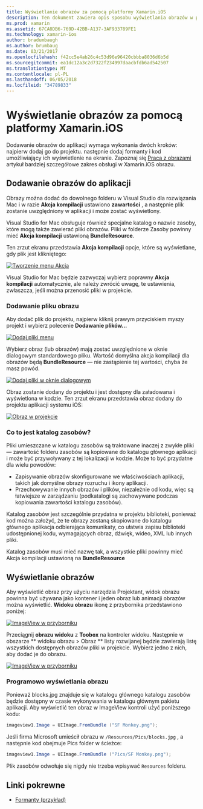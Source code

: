 ```yaml
---
title: Wyświetlanie obrazów za pomocą platformy Xamarin.iOS
description: Ten dokument zawiera opis sposobu wyświetlania obrazów w platformy Xamarin.iOS. Dodawanie obrazów do aplikacji obejmuje programowo lub za pomocą projektanta dla systemu iOS.
ms.prod: xamarin
ms.assetid: 67CA8DB6-769D-42BB-A137-3AF933789FE1
ms.technology: xamarin-ios
author: bradumbaugh
ms.author: brumbaug
ms.date: 03/21/2017
ms.openlocfilehash: f42cc5e4ab26c4c53d96e96420cbbba8036d6b5d
ms.sourcegitcommit: ea1dc12a3c2d7322f234997daacbfdb6ad542507
ms.translationtype: MT
ms.contentlocale: pl-PL
ms.lasthandoff: 06/05/2018
ms.locfileid: "34789833"
---
```

# <a name="displaying-images-with-xamarinios"></a>Wyświetlanie obrazów za pomocą platformy Xamarin.iOS

Dodawanie obrazów do aplikacji wymaga wykonania dwóch kroków: najpierw dodaj go do projektu. następnie dodaj formanty i kod umożliwiający ich wyświetlenie na ekranie. Zapoznaj się [Praca z obrazami](~/ios/app-fundamentals/images-icons/index.md) artykuł bardziej szczegółowe zakres obsługi w Xamarin.iOS obrazu.

## <a name="adding-images-to-your-app"></a>Dodawanie obrazów do aplikacji

Obrazy można dodać do dowolnego folderu w Visual Studio dla rozwiązania Mac i w razie **Akcja kompilacji** ustawiono **zawartości** , a następnie plik zostanie uwzględniony w aplikacji i może zostać wyświetlony.

Visual Studio for Mac obsługuje również specjalne katalog o nazwie zasoby, które mogą także zawierać pliki obrazów. Pliki w folderze Zasoby powinny mieć **Akcja kompilacji** ustawioną **BundleResource**.

Ten zrzut ekranu przedstawia **Akcja kompilacji** opcje, które są wyświetlane, gdy plik jest klikniętego:

 [![](image-images/image30a.png "Tworzenie menu Akcja")](image-images/image30a.png#lightbox)

Visual Studio for Mac będzie zazwyczaj wybierz poprawny **Akcja kompilacji** automatycznie, ale należy zwrócić uwagę, te ustawienia, zwłaszcza, jeśli można przenosić pliki w projekcie.

### <a name="adding-an-image-file"></a>Dodawanie pliku obrazu

Aby dodać plik do projektu, najpierw kliknij prawym przyciskiem myszy projekt i wybierz polecenie **Dodawanie plików...**

 [![](image-images/image31a.png "Dodaj pliki menu")](image-images/image31a.png#lightbox)

Wybierz obraz (lub obrazów) mają zostać uwzględnione w oknie dialogowym standardowego pliku. Wartość domyślna akcja kompilacji dla obrazów będą **BundleResource** — nie zastąpienie tej wartości, chyba że masz powód.

 [![](image-images/image32a.png "Dodaj pliki w oknie dialogowym")](image-images/image32a.png#lightbox)

Obraz zostanie dodany do projektu i jest dostępny dla załadowana i wyświetlona w kodzie. Ten zrzut ekranu przedstawia obraz dodany do projektu aplikacji systemu iOS:

 [![](image-images/image33a.png "Obraz w projekcie")](image-images/image33a.png#lightbox)

### <a name="what-is-the-resources-directory"></a>Co to jest katalog zasobów?

Pliki umieszczane w katalogu zasobów są traktowane inaczej z zwykłe pliki — zawartość folderu zasobów są kopiowane do katalogu głównego aplikacji i może być przywoływany z tej lokalizacji w kodzie. Może to być przydatne dla wielu powodów:

-  Zapisywanie obrazów skonfigurowane we właściwościach aplikacji, takich jak domyślne obrazy rozruchu i ikony aplikacji.
-  Przechowywanie innych obrazów i plików, niezależnie od kodu, więc są łatwiejsze w zarządzaniu (podkatalogi są zachowywane podczas kopiowania zawartości katalogu zasobów).


Katalog zasobów jest szczególnie przydatna w projektu biblioteki, ponieważ kod można założyć, że te obrazy zostaną skopiowane do katalogu głównego aplikacja odbierająca komunikaty, co ułatwia zapisu biblioteki udostępnionej kodu, wymagających obraz, dźwięk, wideo, XML lub innych pliki.



Katalog zasobów musi mieć nazwę tak, a wszystkie pliki powinny mieć Akcja kompilacji ustawioną na **BundleResource**

## <a name="displaying-the-image"></a>Wyświetlanie obrazów

Aby wyświetlić obraz przy użyciu narzędzia Projektant, widok obrazu powinna być używana jako kontener i jeden obraz lub animacji obrazów można wyświetlić. **Widoku obrazu** ikonę z przybornika przedstawiono poniżej:

 [![](image-images/image35a.png "ImageView w przyborniku")](image-images/image35.png#lightbox)

Przeciągnij **obrazu widoku** z **Toobox** na kontroler widoku. Następnie w obszarze ** widoku obrazu > Obraz ** listy rozwijanej będzie zawierają listę wszystkich dostępnych obrazów pliki w projekcie. Wybierz jedno z nich, aby dodać je do obrazu.

 [![](image-images/image36a.png "ImageView w przyborniku")](image-images/image36.png#lightbox)

### <a name="displaying-the-image-programmatically"></a>Programowo wyświetlania obrazu

Ponieważ blocks.jpg znajduje się w katalogu głównego katalogu zasobów będzie dostępny w czasie wykonywania w katalogu głównym pakietu aplikacji. Aby wyświetlić ten obraz w ImageView kontroli użyć poniższego kodu:

```csharp
imageview1.Image = UIImage.FromBundle ("SF Monkey.png");
```

Jeśli firma Microsoft umieścił obrazu w `/Resources/Pics/blocks.jpg` , a następnie kod obejmuje Pics folder w ścieżce:

```csharp
imageview1.Image = UIImage.FromBundle ("Pics/SF Monkey.png");
```

Plik zasobów odwołuje się nigdy nie trzeba wpisywać `Resources` folderu.


## <a name="related-links"></a>Linki pokrewne

- [Formanty (przykład)](https://developer.xamarin.com/samples/Controls/)
